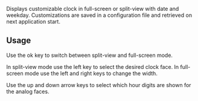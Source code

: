 Displays customizable clock in full-screen or split-view with date and weekday. Customizations are saved in a configuration file and retrieved on next application start.

## Usage

Use the ok key to switch between split-view and full-screen mode.

In split-view mode use the left key to select the desired clock face. In full-screen mode use the left and right keys to change the width.

Use the up and down arrow keys to select which hour digits are shown for the analog faces.
